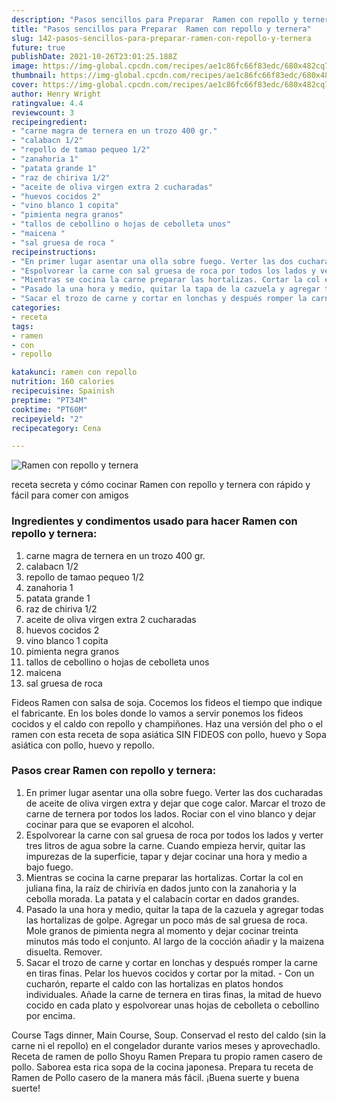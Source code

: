 ```yaml
---
description: "Pasos sencillos para Preparar  Ramen con repollo y ternera"
title: "Pasos sencillos para Preparar  Ramen con repollo y ternera"
slug: 142-pasos-sencillos-para-preparar-ramen-con-repollo-y-ternera
future: true
publishDate: 2021-10-26T23:01:25.188Z
image: https://img-global.cpcdn.com/recipes/ae1c86fc66f83edc/680x482cq70/ramen-con-repollo-y-ternera-foto-principal.jpg
thumbnail: https://img-global.cpcdn.com/recipes/ae1c86fc66f83edc/680x482cq70/ramen-con-repollo-y-ternera-foto-principal.jpg
cover: https://img-global.cpcdn.com/recipes/ae1c86fc66f83edc/680x482cq70/ramen-con-repollo-y-ternera-foto-principal.jpg
author: Henry Wright
ratingvalue: 4.4
reviewcount: 3
recipeingredient:
- "carne magra de ternera en un trozo 400 gr."
- "calabacn 1/2"
- "repollo de tamao pequeo 1/2"
- "zanahoria 1"
- "patata grande 1"
- "raz de chiriva 1/2"
- "aceite de oliva virgen extra 2 cucharadas"
- "huevos cocidos 2"
- "vino blanco 1 copita"
- "pimienta negra granos"
- "tallos de cebollino o hojas de cebolleta unos"
- "maicena "
- "sal gruesa de roca "
recipeinstructions:
- "En primer lugar asentar una olla sobre fuego. Verter las dos cucharadas de aceite de oliva virgen extra y dejar que coge calor. Marcar el trozo de carne de ternera por todos los lados. Rociar con el vino blanco y dejar cocinar para que se evaporen el alcohol."
- "Espolvorear la carne con sal gruesa de roca por todos los lados y verter tres litros de agua sobre la carne. Cuando empieza hervir, quitar las impurezas de la superficie, tapar y dejar cocinar una hora y medio a bajo fuego."
- "Mientras se cocina la carne preparar las hortalizas. Cortar la col en juliana fina, la raíz de chirivía en dados junto con la zanahoria y la cebolla morada. La patata y el calabacín cortar en dados grandes."
- "Pasado la una hora y medio, quitar la tapa de la cazuela y agregar todas las hortalizas de golpe. Agregar un poco más de sal gruesa de roca. Mole granos de pimienta negra al momento y dejar cocinar treinta minutos más todo el conjunto. Al largo de la cocción añadir y la maizena disuelta. Remover."
- "Sacar el trozo de carne y cortar en lonchas y después romper la carne en tiras finas. Pelar los huevos cocidos y cortar por la mitad. Con un cucharón, reparte el caldo con las hortalizas en platos hondos individuales. Añade la carne de ternera en tiras finas, la mitad de huevo cocido en cada plato y espolvorear unas hojas de cebolleta o cebollino por encima."
categories:
- receta
tags:
- ramen
- con
- repollo

katakunci: ramen con repollo 
nutrition: 160 calories
recipecuisine: Spainish
preptime: "PT34M"
cooktime: "PT60M"
recipeyield: "2"
recipecategory: Cena

---
```



![Ramen con repollo y ternera](https://img-global.cpcdn.com/recipes/ae1c86fc66f83edc/680x482cq70/ramen-con-repollo-y-ternera-foto-principal.jpg)

receta secreta y cómo cocinar Ramen con repollo y ternera con rápido y fácil para comer con amigos

<!--inarticleads1-->

### Ingredientes y condimentos usado para hacer Ramen con repollo y ternera:

1. carne magra de ternera en un trozo 400 gr.
1. calabacn 1/2
1. repollo de tamao pequeo 1/2
1. zanahoria 1
1. patata grande 1
1. raz de chiriva 1/2
1. aceite de oliva virgen extra 2 cucharadas
1. huevos cocidos 2
1. vino blanco 1 copita
1. pimienta negra granos
1. tallos de cebollino o hojas de cebolleta unos
1. maicena 
1. sal gruesa de roca 

Fideos Ramen con salsa de soja. Cocemos los fideos el tiempo que indique el fabricante. En los boles donde lo vamos a servir ponemos los fideos cocidos y el caldo con repollo y champiñones. Haz una versión del pho o el ramen con esta receta de sopa asiática SIN FIDEOS con pollo, huevo y Sopa asiática con pollo, huevo y repollo. 

<!--inarticleads2-->

### Pasos crear Ramen con repollo y ternera:

1. En primer lugar asentar una olla sobre fuego. Verter las dos cucharadas de aceite de oliva virgen extra y dejar que coge calor. Marcar el trozo de carne de ternera por todos los lados. Rociar con el vino blanco y dejar cocinar para que se evaporen el alcohol.
1. Espolvorear la carne con sal gruesa de roca por todos los lados y verter tres litros de agua sobre la carne. Cuando empieza hervir, quitar las impurezas de la superficie, tapar y dejar cocinar una hora y medio a bajo fuego.
1. Mientras se cocina la carne preparar las hortalizas. Cortar la col en juliana fina, la raíz de chirivía en dados junto con la zanahoria y la cebolla morada. La patata y el calabacín cortar en dados grandes.
1. Pasado la una hora y medio, quitar la tapa de la cazuela y agregar todas las hortalizas de golpe. Agregar un poco más de sal gruesa de roca. Mole granos de pimienta negra al momento y dejar cocinar treinta minutos más todo el conjunto. Al largo de la cocción añadir y la maizena disuelta. Remover.
1. Sacar el trozo de carne y cortar en lonchas y después romper la carne en tiras finas. Pelar los huevos cocidos y cortar por la mitad. - Con un cucharón, reparte el caldo con las hortalizas en platos hondos individuales. Añade la carne de ternera en tiras finas, la mitad de huevo cocido en cada plato y espolvorear unas hojas de cebolleta o cebollino por encima.


Course Tags dinner, Main Course, Soup. Conservad el resto del caldo (sin la carne ni el repollo) en el congelador durante varios meses y aprovechadlo. Receta de ramen de pollo Shoyu Ramen Prepara tu propio ramen casero de pollo. Saborea esta rica sopa de la cocina japonesa. Prepara tu receta de Ramen de Pollo casero de la manera más fácil. 
¡Buena suerte y buena suerte!

